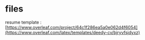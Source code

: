 # files

resume template : [https://www.overleaf.com/project/64c1f286ea5a0e062d4f6054](https://www.overleaf.com/latex/templates/deedy-cv/bjryvfsjdyxz)
